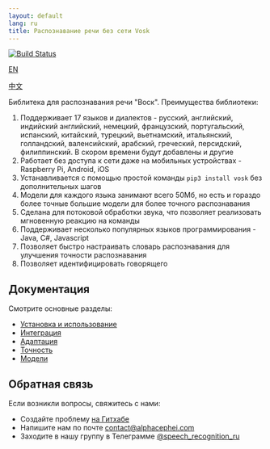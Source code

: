 ```yaml
---
layout: default
lang: ru
title: Распознавание речи без сети Vosk
---
```


[![Build Status](https://travis-ci.com/alphacep/vosk-api.svg?branch=master)](https://travis-ci.com/alphacep/vosk-api)

[EN](index)

[中文](index.zh)

Библитека для распознавания речи "Воск". Преимущества библиотеки:

  1. Поддерживает 17 языков и диалектов - русский, английский, индийский английский, немецкий, французский, португальский, испанский, китайский, турецкий, вьетнамский, итальянский, голландский, валенсийский, арабский, греческий, персидский, филиппинский. В скором времени будут добавлены и другие
  1. Работает без доступа к сети даже на мобильных устройствах - Raspberry Pi, Android, iOS
  1. Устанавливается с помощью простой команды `pip3 install vosk` без дополнительных шагов
  1. Модели для каждого языка занимают всего 50Мб, но есть и гораздо более точные большие модели для более точного распознавания
  1. Сделана для потоковой обработки звука, что позволяет реализовать мгновенную реакцию на команды
  1. Поддерживает несколько популярных языков программирования - Java, C#, Javascript
  1. Позволяет быстро настраивать словарь распознавания для улучшения точности распознавания
  1. Позволяет идентифицировать говорящего

## Документация

  Смотрите основные разделы:

  * [Установка и использование](install)
  * [Интеграция](integrations)
  * [Адаптация](adaptation)
  * [Точность](accuracy)
  * [Модели](models)


## Обратная связь

Если возникли вопросы, свяжитесь с нами:

   * Создайте проблему [на Гитхабе](https://github.com/alphacep/vosk-api/issues/new)
   * Напишите нам по почте [contact@alphacephei.com](mailto:contact@alphacephei.com)
   * Заходите в нашу группу в Телеграмме [@speech_recognition_ru](https://t.me/speech_recognition_ru)
